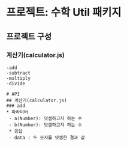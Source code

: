 # 프로젝트: 수학 Util 패키지
## 프로젝트 구성
### 계산기(calculator.js)
	-add
	-subtract
	-multiply
	-divide

	# API
	## 계산기(calculator.js)
	### add
	* 파라미터
	 - a(Number): 덧셈하고자 하는 수
	 - b(Number): 덧셈하고자 하는 수
	 * 응답
	 - data : 두 숫자를 덧셈한 결과 값
